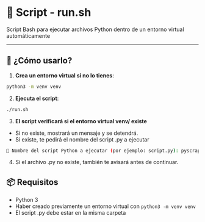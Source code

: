 # 🧾 Script - run.sh

Script Bash para ejecutar archivos Python dentro de un entorno virtual automáticamente

---
## 🚀 ¿Cómo usarlo?

1. **Crea un entorno virtual si no lo tienes**:

```bash
python3 -m venv venv
```

2. **Ejecuta el script**:

```bash
./run.sh
```

3. **El script verificará si el entorno virtual venv/ existe**
   
- Si no existe, mostrará un mensaje y se detendrá.
- Si existe, te pedirá el nombre del script .py a ejecutar

```bash
🧾 Nombre del script Python a ejecutar (por ejemplo: script.py): pyscrap.py
```

4. Si el archivo .py no existe, también te avisará antes de continuar.

## 📦 Requisitos

- Python 3
- Haber creado previamente un entorno virtual con `python3 -m venv venv`
- El script .py debe estar en la misma carpeta

